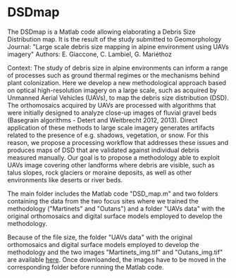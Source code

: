 # DSDmap

The DSDmap is a Matlab code allowing elaborating a Debris Size Distribution map.
It is the result of the study submitted to Geomorphology Journal:
  "Large scale debris size mapping in alpine environment using UAVs imagery"
  Authors: E. Giaccone, C. Lambiel, G. Mariéthoz

Context: The study of debris size in alpine environments can inform a range of processes such as ground thermal regimes or the mechanisms behind plant colonization. Here we develop a new methodological approach based on optical high-resolution imagery on a large scale, such as acquired by Unmanned Aerial Vehicles (UAVs), to map the debris size distribution (DSD). The orthomosaics acquired by UAVs are processed with algorithms that were initially designed to analyze close-up images of fluvial gravel beds (Basegrain algorithms - Detert and Weitbrecht 2012, 2013). Direct application of these methods to large scale imagery generates artifacts related to the presence of e.g. shadows, vegetation, or snow. For this reason, we propose a processing workflow that addresses these issues and produces maps of DSD that are validated against individual debris measured manually. Our goal is to propose a methodology able to exploit UAVs image covering other landforms where debris are visible, such as talus slopes, rock glaciers or moraine deposits, as well as other environments like deserts or river beds. 

The main folder includes the Matlab code "DSD_map.m" and two folders containing the data from the two focus sites where we trained the methodology ("Martinets" and "Outans") and a folder "UAVs data" with the original orthomosaics and digital surface models employed to develop the methodology.

Because of the file size, the folder "UAVs data" with the original orthomosaics and digital surface models employed to develop the methodology and the two images "Martinets_img.tif" and "Outans_img.tif" are available [here](https://drive.google.com/drive/folders/17XHSAgF0lsa0tEwKcVHydkAI_qjO2_R7?usp=sharing).
Once downloanded, the images have to be moved in the corresponding folder before running the Matlab code. 
